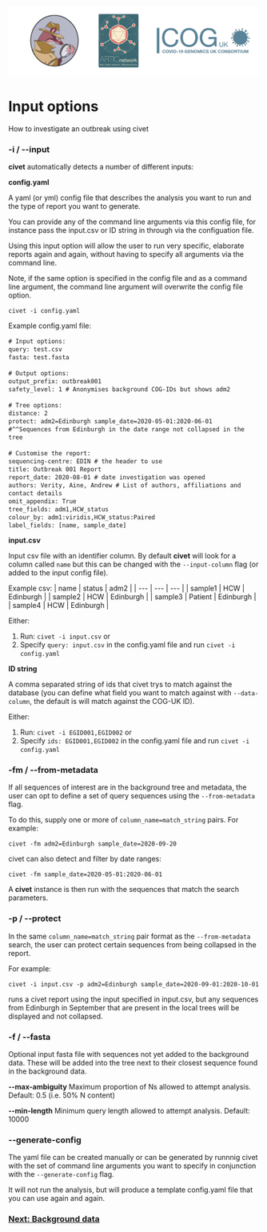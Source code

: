 ![](./doc_figures/website_header.png)

# Input options

How to investigate an outbreak using civet

### -i / --input

<strong>civet</strong> automatically detects a number of different inputs:

<strong>config.yaml</strong>

A yaml (or yml) config file that describes the analysis you want to run and the type of report you want to generate.

You can provide any of the command line arguments via this config file, for instance pass the input.csv or ID string in through via the configuation file.

Using this input option will allow the user to run very specific, elaborate reports again and again, without having to specify all arguments via the command line.

Note, if the same option is specified in the config file and as a command line argument, the command line argument will overwrite the config file option. 
```
civet -i config.yaml
```

Example config.yaml file:

```
# Input options:
query: test.csv
fasta: test.fasta

# Output options:
output_prefix: outbreak001
safety_level: 1 # Anonymises background COG-IDs but shows adm2

# Tree options:
distance: 2
protect: adm2=Edinburgh sample_date=2020-05-01:2020-06-01 
#^^Sequences from Edinburgh in the date range not collapsed in the tree

# Customise the report:
sequencing-centre: EDIN # the header to use
title: Outbreak 001 Report
report_date: 2020-08-01 # date investigation was opened
authors: Verity, Aine, Andrew # List of authors, affiliations and contact details
omit_appendix: True
tree_fields: adm1,HCW_status
colour_by: adm1:viridis,HCW_status:Paired
label_fields: [name, sample_date]

```

<strong>input.csv</strong>

Input csv file with an identifier column. By default <strong>civet</strong> will look for a column called `name` but this can be changed with the `--input-column` flag (or added to the input config file).

Example csv:
| name | status | adm2 | 
| --- | --- | --- |
| sample1 | HCW | Edinburgh | 
| sample2 | HCW | Edinburgh | 
| sample3 | Patient | Edinburgh | 
| sample4 | HCW | Edinburgh | 

Either:
1) Run: ``civet -i input.csv``
or
2) Specify ``query: input.csv`` in the config.yaml file and run ``civet -i config.yaml``

<strong>ID string</strong>

A comma separated string of ids that civet trys to match against the database (you can define what field you want to match against with `--data-column`, the default is will match against the COG-UK ID).

Either:
1) Run: ``civet -i EGID001,EGID002``
or
2) Specify ``ids: EGID001,EGID002`` in the config.yaml file and run ``civet -i config.yaml``


### -fm / --from-metadata

If all sequences of interest are in the background tree and metadata, the user can opt to define a set of query sequences using the ``--from-metadata`` flag. 

To do this, supply one or more of ``column_name=match_string`` pairs. For example:
```
civet -fm adm2=Edinburgh sample_date=2020-09-20
```

civet can also detect and filter by date ranges:
```
civet -fm sample_date=2020-05-01:2020-06-01
```

A <strong>civet</strong> instance is then run with the sequences that match the search parameters.



### -p / --protect

In the same ``column_name=match_string`` pair format as the `--from-metadata` search, the user can protect certain sequences from being collapsed in the report. 

For example:
```
civet -i input.csv -p adm2=Edinburgh sample_date=2020-09-01:2020-10-01
```
runs a civet report using the input specified in input.csv, but any sequences from Edinburgh in September that are present in the local trees will be displayed and not collapsed.

### -f / --fasta

Optional input fasta file with sequences not yet added to the background data. These will be added into the tree next to their closest sequence found in the background data.

<strong>--max-ambiguity</strong> 
Maximum proportion of Ns allowed to attempt analysis. Default: 0.5 (i.e. 50% N content)

<strong>--min-length</strong>
Minimum query length allowed to attempt analysis. Default: 10000


### --generate-config
The yaml file can be created manually or can be generated by runnnig civet with the set of command line arguments you want to specify in conjunction with the `--generate-config` flag. 

It will not run the analysis, but will produce a template config.yaml file that you can use again and again. 


### [Next: Background data](./background_data.md)